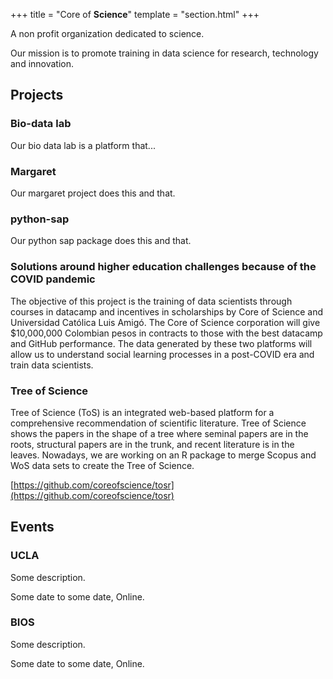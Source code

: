 +++
title = "Core of **Science**"
template = "section.html"
+++

A non profit organization dedicated to science.

Our mission is to promote training in data science for research, technology and
innovation.

## Projects

### Bio-data lab

Our bio data lab is a platform that...

### Margaret

Our margaret project does this and that.

### python-sap

Our python sap package does this and that.

### Solutions around higher education challenges because of the COVID pandemic

The objective of this project is the training of data scientists through courses
in datacamp and incentives in scholarships by Core of Science and Universidad
Católica Luis Amigó. The Core of Science corporation will give $10,000,000
Colombian pesos in contracts to those with the best datacamp and GitHub
performance. The data generated by these two platforms will allow us to
understand social learning processes in a post-COVID era and train data
scientists.

### Tree of Science

Tree of Science (ToS) is an integrated web-based platform for a comprehensive
recommendation of scientific literature. Tree of Science shows the papers in the
shape of a tree where seminal papers are in the roots, structural papers are in
the trunk, and recent literature is in the leaves. Nowadays, we are working on
an R package to merge Scopus and WoS data sets to create the Tree of Science.

[https://github.com/coreofscience/tosr](https://github.com/coreofscience/tosr)

## Events

### UCLA

Some description.

Some date to some date, Online.

### BIOS

Some description.

Some date to some date, Online.
